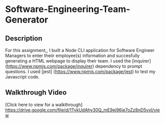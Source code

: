# Software-Engineering-Team-Generator

## Description
For this assignment,, I built a Node CLI application for Software Engineer Managers to enter theiir employee(s) information and succesfully generating a HTML webpage to display their team. I used the [inquirer] (https://www.npmjs.com/package/inquirer) dependency to prompt questions. I used [jest] (https://www.npmjs.com/package/jest) to test my Javascript code.

## Walkthrough Video
[Click here to view for a walkthrough]
https://drive.google.com/file/d/1TykUdAhy30Q_mE9ei96je7oZz8nD5vxl/view